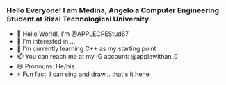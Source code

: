 ### Hello Everyone! I am Medina, Angelo a Computer Engineering Student at Rizal Technological University. 


- 👋 Hello World!, I’m @APPLECPEStud67
- 👀 I’m interested in ...
- 🌱 I’m currently learning C++ as my starting point
- 📫 You can reach me at my IG account: @applewithan_0
- 😄 Pronouns: He/his
- ⚡ Fun fact: I can sing and draw... that's it hehe

<!---
APPLECPEStud67/APPLECPEStud67 is a ✨ special ✨ repository because its `README.md` (this file) appears on your GitHub profile.
You can click the Preview link to take a look at your changes.
--->
